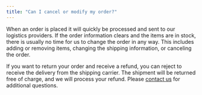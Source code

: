 ```yaml
---
title: "Can I cancel or modify my order?"
---
```


When an order is placed it will quickly be processed and sent to our logistics providers. If the order information clears and the items are in stock, there is usually no time for us to change the order in any way. This includes adding or removing items, changing the shipping information, or canceling the order.

If you want to return your order and receive a refund, you can reject to receive the delivery from the shipping carrier. The shipment will be returned free of charge, and we will process your refund. Please [contact us](https://www.arduino.cc/en/contact-us/) for additional questions.
